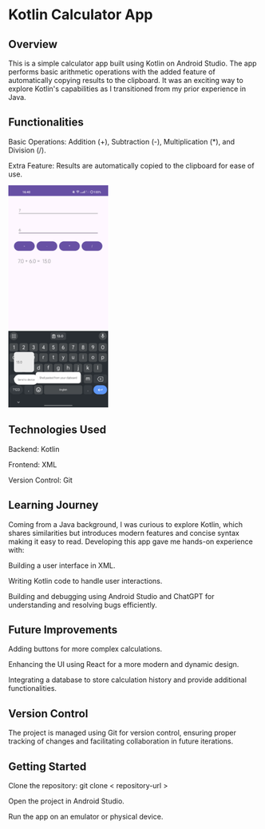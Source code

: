 # Kotlin Calculator App

## Overview

This is a simple calculator app built using Kotlin on Android Studio. The app performs basic arithmetic operations with the added feature of automatically copying results to the clipboard. It was an exciting way to explore Kotlin's capabilities as I transitioned from my prior experience in Java.

## Functionalities

Basic Operations: Addition (+), Subtraction (-), Multiplication (*), and Division (/).

Extra Feature: Results are automatically copied to the clipboard for ease of use.

<img src="https://github.com/sharonkadamandla/KotlinCalculatorApp/blob/develop/KotlinCalculator/images/kotlincalculator.png" width=200>

## Technologies Used

Backend: Kotlin

Frontend: XML

Version Control: Git

## Learning Journey

Coming from a Java background, I was curious to explore Kotlin, which shares similarities but introduces modern features and concise syntax making it easy to read. Developing this app gave me hands-on experience with:

Building a user interface in XML.

Writing Kotlin code to handle user interactions.

Building and debugging using Android Studio and ChatGPT for understanding and resolving bugs efficiently.

## Future Improvements

Adding buttons for more complex calculations.

Enhancing the UI using React for a more modern and dynamic design.

Integrating a database to store calculation history and provide additional functionalities.

## Version Control

The project is managed using Git for version control, ensuring proper tracking of changes and facilitating collaboration in future iterations.

## Getting Started

Clone the repository: git clone < repository-url >

Open the project in Android Studio.

Run the app on an emulator or physical device.

